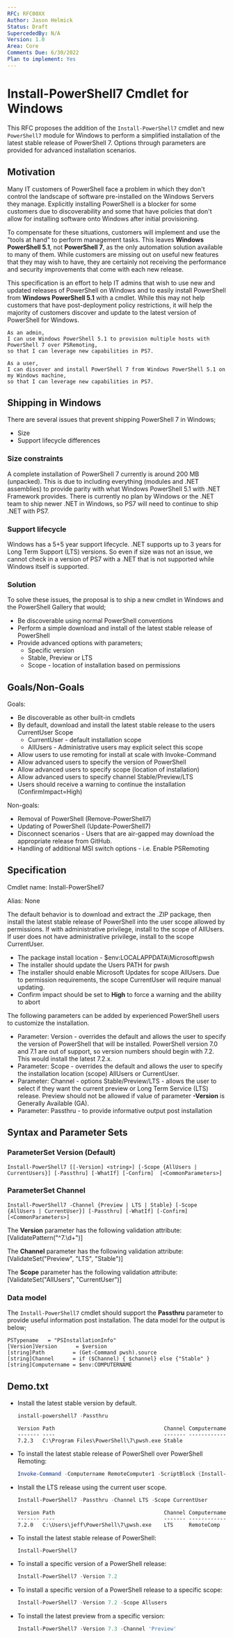 ```yaml
---
RFC: RFC00XX
Author: Jason Helmick
Status: Draft
SupercededBy: N/A
Version: 1.0
Area: Core
Comments Due: 6/30/2022
Plan to implement: Yes
---
```


# Install-PowerShell7 Cmdlet for Windows

This RFC proposes the addition of the `Install-PowerShell7` cmdlet and new `PowerShell7` module for
Windows to perform a simplified installation of the latest stable release of PowerShell 7. Options
through parameters are provided for advanced installation scenarios.

## Motivation

Many IT customers of PowerShell face a problem in which they don't control the landscape of software
pre-installed on the Windows Servers they manage. Explicitly installing PowerShell is a blocker for
some customers due to discoverability and some that have policies that don't allow for installing
software onto Windows after initial provisioning.

To compensate for these situations, customers will implement and use the "tools at hand" to perform
management tasks. This leaves **Windows PowerShell 5.1**, not **PowerShell 7**, as the only
automation solution available to many of them. While customers are missing out on useful new
features that they may wish to have, they are certainly not receiving the performance and security
improvements that come with each new release.

This specification is an effort to help IT admins that wish to use new and updated releases of
PowerShell on Windows and to easily install PowerShell from **Windows PowerShell 5.1** with a
cmdlet. While this may not help customers that have post-deployment policy restrictions, it will
help the majority of customers discover and update to the latest version of PowerShell for Windows.

```
As an admin,
I can use Windows PowerShell 5.1 to provision multiple hosts with PowerShell 7 over PSRemoting,
so that I can leverage new capabilities in PS7.
```

```
As a user,
I can discover and install PowerShell 7 from Windows PowerShell 5.1 on my Windows machine,
so that I can leverage new capabilities in PS7.
```

## Shipping in Windows

There are several issues that prevent shipping PowerShell 7 in Windows;

- Size
- Support lifecycle differences

### Size constraints

 A complete installation of PowerShell 7 currently is around 200 MB (unpacked). This is due to
 including everything (modules and .NET assemblies) to provide parity with what Windows PowerShell
 5.1 with .NET Framework provides. There is currently no plan by Windows or the .NET team to ship
 newer .NET in Windows, so PS7 will need to continue to ship .NET with PS7.

### Support lifecycle

 Windows has a 5+5 year support lifecycle. .NET supports up to 3 years for Long Term Support (LTS)
 versions. So even if size was not an issue, we cannot check in a version of PS7 with a .NET that is
 not supported while Windows itself is supported.

### Solution

To solve these issues, the proposal is to ship a new cmdlet in Windows and the PowerShell Gallery
that would;

- Be discoverable using normal PowerShell conventions
- Perform a simple download and install of the latest stable release of PowerShell
- Provide advanced options with parameters;
  - Specific version
  - Stable, Preview or LTS
  - Scope - location of installation based on permissions

## Goals/Non-Goals

Goals:

- Be discoverable as other built-in cmdlets
- By default, download and install the latest stable release to the users CurrentUser Scope
  - CurrentUser - default installation scope
  - AllUsers - Administrative users may explicit select this scope
- Allow users to use remoting for install at scale with Invoke-Command
- Allow advanced users to specify the version of PowerShell
- Allow advanced users to specify scope (location of installation)
- Allow advanced users to specify channel Stable/Preview/LTS
- Users should receive a warning to continue the installation (ConfirmImpact=High)

Non-goals:

- Removal of PowerShell (Remove-PowerShell7)
- Updating of PowerShell (Update-PowerShell7)
- Disconnect scenarios - Users that are air-gapped may download the appropriate release from GitHub.
- Handling of additional MSI switch options - i.e. Enable PSRemoting

## Specification

Cmdlet name: Install-PowerShell7

Alias: None

The default behavior is to download and extract the .ZIP package, then install the latest stable
release of PowerShell into the user scope allowed by permissions. If with administrative privilege,
install to the scope of AllUsers. If user does not have administrative privilege, install to the
scope CurrentUser.

- The package install location - $env:LOCALAPPDATA\Microsoft\pwsh
- The installer should update the Users PATH for pwsh
- The installer should enable Microsoft Updates for scope AllUsers. Due to permission requirements,
  the scope CurrentUser will require manual updating.
- Confirm impact should be set to **High** to force a warning and the ability to abort

The following parameters can be added by experienced PowerShell users to customize the installation.

- Parameter: Version - overrides the default and allows the user to specify the version of
  PowerShell that will be installed. PowerShell version 7.0 and 7.1 are out of support, so version
  numbers should begin with 7.2. This would install the latest 7.2.x.
- Parameter: Scope - overrides the default and allows the user to specify the installation location
  (scope) AllUsers or CurrentUser.
- Parameter: Channel - options Stable/Preview/LTS - allows the user to select if they want the
  current preview or Long Term Service (LTS) release. Preview should not be allowed if value of
  parameter **-Version** is Generally Available (GA).
- Parameter: Passthru - to provide informative output post installation

## Syntax and Parameter Sets

### ParameterSet Version (Default)

```
Install-PowerShell7 [[-Version] <string>] [-Scope {AllUsers | CurrentUsers}] [-Passthru] [-WhatIf] [-Confirm]  [<CommonParameters>]
```

### ParameterSet Channel

```
Install-PowerShell7 -Channel {Preview | LTS | Stable} [-Scope {AllUsers | CurrentUser}] [-Passthru] [-WhatIf] [-Confirm]
[<CommonParameters>]
```

The **Version** parameter has the following validation attribute: [ValidatePattern("^7\.\d+")]

The **Channel** parameter has the following validation attribute: [ValidateSet("Preview", "LTS", "Stable")]

The **Scope** parameter has the following validation attribute: [ValidateSet("AllUsers", "CurrentUser")]

### Data model

The `Install-PowerShell7` cmdlet should support the **Passthru** parameter to provide useful
information post installation. The data model for the output is below;

```output
PSTypename   = "PSInstallationInfo"
[Version]Version      = $version
[string]Path         = (Get-Command pwsh).source
[string]Channel      = if ($Channel) { $channel} else {"Stable" }
[string]Computername = $env:COMPUTERNAME
```

## Demo.txt

- Install the latest stable version by default.

  ```powershell
  install-powershell7 -Passthru
  ```

  ```
  Version Path                                   Channel Computername
  ------- ----                                   ------- ------------
  7.2.3   C:\Program Files\PowerShell\7\pwsh.exe Stable
  ```

- To install the latest stable release of PowerShell over PowerShell Remoting:

  ```powershell
  Invoke-Command -Computername RemoteComputer1 -ScriptBlock {Install-PowerShell7}
  ```

- Install the LTS release using the current user scope.

  ```powershell
  Install-PowerShell7 -Passthru -Channel LTS -Scope CurrentUser
  ```

  ```
  Version Path                                   Channel Computername
  ------- ----                                   ------- ------------
  7.2.0   C:\Users\jeff\PowerShell\7\pwsh.exe    LTS     RemoteComp
  ```

- To install the latest stable release of PowerShell:

  ```powershell
  Install-PowerShell7
  ```

- To install a specific version of a PowerShell release:

  ```powershell
  Install-PowerShell7 -Version 7.2
  ```

- To install a specific version of a PowerShell release to a specific scope:

  ```powershell
  Install-PowerShell7 -Version 7.2 -Scope Allusers
  ```

- To install the latest preview from a specific version:

  ```powershell
  Install-PowerShell7 -Version 7.3 -Channel 'Preview'
  ```
